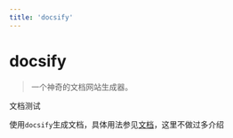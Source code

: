 ```yaml
---
title: 'docsify'
---
```


# docsify

> 一个神奇的文档网站生成器。

文档测试

使用`docsify`生成文档，具体用法参见[文档](https://docsify.js.org/#/zh-cn/)，这里不做过多介绍

